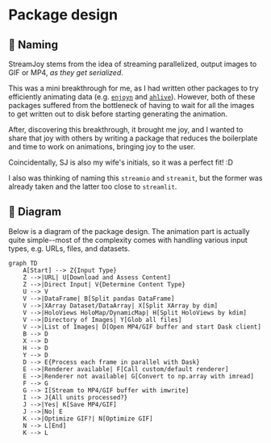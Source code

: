 # Package design

## 🪪 Naming

StreamJoy stems from the idea of streaming parallelized, output images to GIF or MP4, *as they get serialized*.

This was a mini breakthrough for me, as I had written other packages to try efficiently animating data (e.g. [`enjoyn`](https://enjoyn.readthedocs.io/en/latest/) and [`ahlive`](https://ahlive.readthedocs.io/en/latest/)). However, both of these packages suffered from the bottleneck of having to wait for all the images to get written out to disk before starting generating the animation.

After, discovering this breakthrough, it brought me joy, and I wanted to share that joy with others by writing a package that reduces the boilerplate and time to work on animations, bringing joy to the user.

Coincidentally, SJ is also my wife's initials, so it was a perfect fit! :D

I also was thinking of naming this `streamio` and `streamit`, but the former was already taken and the latter too close to `streamlit`.

## 📶 Diagram

Below is a diagram of the package design. The animation part is actually quite simple--most of the complexity comes with handling various input types, e.g. URLs, files, and datasets.

```mermaid
graph TD
    A[Start] --> Z{Input Type}
    Z -->|URL| U[Download and Assess Content]
    Z -->|Direct Input| V{Determine Content Type}
    U --> V
    V -->|DataFrame| B[Split pandas DataFrame]
    V -->|XArray Dataset/DataArray| X[Split XArray by dim]
    V -->|HoloViews HoloMap/DynamicMap| H[Split HoloViews by kdim]
    V -->|Directory of Images| Y[Glob all files]
    V -->|List of Images| D[Open MP4/GIF buffer and start Dask client]
    B --> D
    X --> D
    H --> D
    Y --> D
    D --> E{Process each frame in parallel with Dask}
    E -->|Renderer available| F[Call custom/default renderer]
    E -->|Renderer not available| G[Convert to np.array with imread]
    F --> G
    G --> I[Stream to MP4/GIF buffer with imwrite]
    I --> J{All units processed?}
    J -->|Yes| K[Save MP4/GIF]
    J -->|No| E
    K -->|Optimize GIF?| N[Optimize GIF]
    N --> L[End]
    K --> L
```